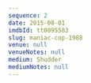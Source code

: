 ```yaml
---
sequence: 2
date: 2015-08-01
imdbId: tt0095583
slug: maniac-cop-1988
venue: null
venueNotes: null
medium: Shudder
mediumNotes: null
---
```


